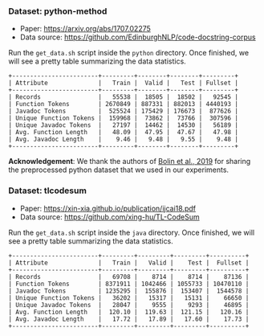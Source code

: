 ### Dataset: python-method

- Paper: https://arxiv.org/abs/1707.02275
- Data source: https://github.com/EdinburghNLP/code-docstring-corpus

Run the `get_data.sh` script inside the `python` directory. Once finished, we will see a pretty table summarizing the data statistics.

```
+------------------------+---------+--------+--------+---------+
| Attribute              |   Train |  Valid |   Test | Fullset |
+------------------------+---------+--------+--------+---------+
| Records                |   55538 |  18505 |  18502 |   92545 |
| Function Tokens        | 2670849 | 887331 | 882013 | 4440193 |
| Javadoc Tokens         |  525524 | 175429 | 176673 |  877626 |
| Unique Function Tokens |  159968 |  73862 |  73766 |  307596 |
| Unique Javadoc Tokens  |   27197 |  14462 |  14530 |   56189 |
| Avg. Function Length   |   48.09 |  47.95 |  47.67 |   47.98 |
| Avg. Javadoc Length    |    9.46 |   9.48 |   9.55 |    9.48 |
+------------------------+---------+--------+--------+---------+
```

**Acknowledgement**: We thank the authors of [Bolin et al., 2019](https://arxiv.org/abs/1910.05923) for sharing the preprocessed python dataset that we used in our experiments.

### Dataset: tlcodesum

- Paper: https://xin-xia.github.io/publication/ijcai18.pdf
- Data source: https://github.com/xing-hu/TL-CodeSum

Run the `get_data.sh` script inside the `java` directory. Once finished, we will see a pretty table summarizing the data statistics.

```
+------------------------+---------+---------+---------+----------+
| Attribute              |   Train |   Valid |    Test |  Fullset |
+------------------------+---------+---------+---------+----------+
| Records                |   69708 |    8714 |    8714 |    87136 |
| Function Tokens        | 8371911 | 1042466 | 1055733 | 10470110 |
| Javadoc Tokens         | 1235295 |  155876 |  153407 |  1544578 |
| Unique Function Tokens |   36202 |   15317 |   15131 |    66650 |
| Unique Javadoc Tokens  |   28047 |    9555 |    9293 |    46895 |
| Avg. Function Length   |  120.10 |  119.63 |  121.15 |   120.16 |
| Avg. Javadoc Length    |   17.72 |   17.89 |   17.60 |    17.73 |
+------------------------+---------+---------+---------+----------+
```

